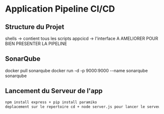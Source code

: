 # Application Pipeline CI/CD

## Structure du Projet
  shells -> contient tous les scripts 
  appcicd -> l'interface A AMELIORER POUR BIEN PRESENTER LA PIPELINE
## SonarQube
  docker pull sonarqube
  docker run -d -p 9000:9000 --name sonarqube sonarqube
  
## Lancement du Serveur de l'app
   ```bash
   npm install express + pip install paramiko
   deplacement sur le repertoire cd + node server.js pour lancer le serveur 
